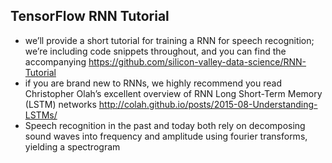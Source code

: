 ## TensorFlow RNN Tutorial
- we’ll provide a short tutorial for training a RNN for speech recognition; we’re including code snippets throughout, and you can find the accompanying https://github.com/silicon-valley-data-science/RNN-Tutorial
- if you are brand new to RNNs, we highly recommend you read Christopher Olah’s excellent overview of RNN Long Short-Term Memory (LSTM) networks http://colah.github.io/posts/2015-08-Understanding-LSTMs/
- Speech recognition in the past and today both rely on decomposing sound waves into frequency and amplitude using fourier transforms, yielding a spectrogram
